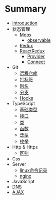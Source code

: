 # Summary

* [Introduction](README.md)
* 状态管理
    * [Mobx](StateManage/Mobx/mobx.md)
        * [observable](StateManage/Mobx/mobx-observable.md)
    * [Redux](StateManage/Redux/redux.md)
    * [ReactRedux](StateManage/ReactRedux/ReactRudex.md)
        * [Provider](StateManage/ReactRedux/Provider.md)
        * [Connect](StateManage/ReactRedux/Connect.md)
* Git
    * [远程仓库](Git/remote.md)
    * [打标签](Git/tag.md)
    * [别名](Git/alias.md)
    * [分支](Git/branch.md)
    * [Hooks](Git/hooks.md)
* TypeScript
    * [基础类型](TypeScript/baseType.md)
    * [接口](TypeScript/interface.md)
    * [类](TypeScript/class.md)
    * [函数](TypeScript/function.md)
    * [泛型](TypeScript/generic.md)
    * [枚举](TypeScript/enum.md)
* Http & Https
    * [区别](HTTP&HTTPS/different.md)
* Css
* Server
    * [linux命令记录](Server/linux/index.md)
    * [nginx](Server/nginx/index.md)
* JavaScript
* [DNS](DNS/dns.md)
* [AJAX](Ajax/ajax.md)
